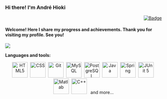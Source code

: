 ### Hi there! I'm André Hioki

<div align="right">
<a href="https://www.linkedin.com/in/andr%C3%A9-h-339777223/">
  
![Badge](https://img.shields.io/static/v1?labelColor=blue&label&message=Linkedin&color=blue&style=for-the-badge&logo=Linkedin)
</a>
</div>

#### Welcome! Here I share my progress and achievements. Thank you for visiting my profile. See you!

![](http://github-profile-summary-cards.vercel.app/api/cards/repos-per-language?username=andrehio&theme=zenburn)

**Languages and tools:**
  
<div align="center">
<img src="https://img.icons8.com/color/48/000000/html-5--v1.png" alt="HTML5" title="HTML5" width="50" height="50">&nbsp
<img src="https://img.icons8.com/color/48/000000/css3.png" alt="CSS" title="CSS" width="50" height="50"/>&nbsp
<img src="https://img.icons8.com/color/48/000000/git.png" alt="Git" title="Git" width="50" height="50"/>&nbsp
<img src="https://img.icons8.com/color/48/000000/mysql-logo.png" alt="MySQL" title="MySQL" width="50" height="50"/>&nbsp
<img src="https://img.icons8.com/color/48/000000/postgreesql.png" alt="PostgreSQL" title="PostgreSQL" width="50" height="50"/>&nbsp
<img src="https://img.icons8.com/color/48/4a90e2/java-coffee-cup-logo.png" alt="Java" title="Java" width="50" height="50"/>&nbsp
<img src="https://img.icons8.com/color/48/4a90e2/spring-logo.png" alt="Spring" title="Spring" width="50" height="50"/>&nbsp
<img src="https://junit.org/junit5/assets/img/junit5-logo.png" alt="JUnit 5" title="JUnit 5" width="50" height="50"/>&nbsp
<img src="https://upload.wikimedia.org/wikipedia/commons/2/21/Matlab_Logo.png" alt="Matlab" title="Matlab" width="50" height="50"/>&nbsp
<img src="https://img.icons8.com/color/48/4a90e2/c-plus-plus.png" alt="C++" title="C++" width="50" height="50"/> &nbsp and more...
</div>
